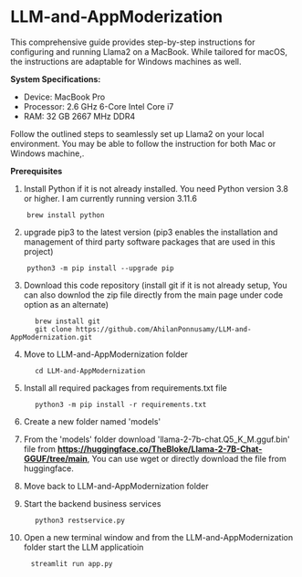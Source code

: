 # LLM-and-AppModerization

This comprehensive guide provides step-by-step instructions for configuring and running Llama2 on a MacBook. While tailored for macOS, the instructions are adaptable for Windows machines as well.

**System Specifications:**

- Device: MacBook Pro
- Processor: 2.6 GHz 6-Core Intel Core i7
- RAM: 32 GB 2667 MHz DDR4

Follow the outlined steps to seamlessly set up Llama2 on your local environment. You may be able to follow the instruction for both Mac or Windows machine,.

**Prerequisites**

1.  Install Python if it is not already installed. You need Python version 3.8 or higher. I am currently running version 3.11.6
   
  ```
      brew install python
   ```

2. upgrade pip3 to the latest version (pip3 enables the installation and management of third party software packages that are used in this project)

  ```
      python3 -m pip install --upgrade pip
  ```

3. Download this code repository (install git if it is not already setup, You can also downlod the zip file directly from the main page under code option as an alternate)

```
      brew install git
      git clone https://github.com/AhilanPonnusamy/LLM-and-AppModernization.git
```

4. Move to LLM-and-AppModernization folder

```
      cd LLM-and-AppModernization
```

5. Install all required packages from requirements.txt file
```
      python3 -m pip install -r requirements.txt
```

6. Create a new folder named 'models'
   
7. From the 'models' folder download 'llama-2-7b-chat.Q5_K_M.gguf.bin' file from **https://huggingface.co/TheBloke/Llama-2-7B-Chat-GGUF/tree/main**, You can use wget or directly download the file from huggingface.

8. Move back to LLM-and-AppModernization folder

9. Start the backend business services
```
      python3 restservice.py
```
10. Open a new terminal window and from the LLM-and-AppModernization folder start the LLM applicatioin
```
     streamlit run app.py
```
    
